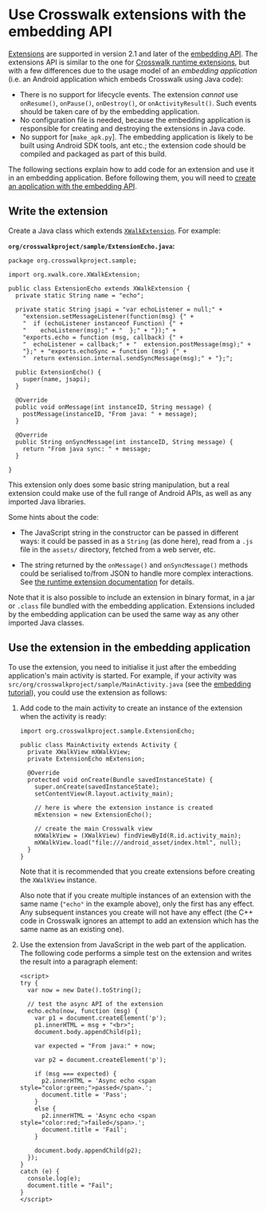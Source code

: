 # Use Crosswalk extensions with the embedding API

[Extensions](https://crosswalk-project.org/apis/embeddingapidocs_v2/reference/org/xwalk/core/XWalkExtension.html) are supported in version 2.1 and later of the [embedding API](/documentation/apis/embedding_api.html). The extensions API is similar to the one for [Crosswalk runtime extensions](/documentation/android/android_extensions.html), but with a few differences due to the usage model of an *embedding application* (i.e. an Android application which embeds Crosswalk using Java code):

* There is no support for lifecycle events. The extension *cannot* use `onResume()`, `onPause()`, `onDestroy()`, or `onActivityResult()`. Such events should be taken care of by the embedding application.
* No configuration file is needed, because the embedding application is responsible for creating and destroying the extensions in Java code.
* No support for [`make_apk.py`]. The embedding application is likely to be built using Android SDK tools, ant etc.; the extension code should be compiled and packaged as part of this build.

The following sections explain how to add code for an extension and use it in an embedding application. Before following them, you will need to [create an application with the embedding API](/documentation/android/embedding_crosswalk.html).

## Write the extension

Create a Java class which extends [`XWalkExtension`](https://crosswalk-project.org/apis/embeddingapidocs_v2/reference/org/xwalk/core/XWalkExtension.html). For example:

**`org/crosswalkproject/sample/ExtensionEcho.java`:**

```
package org.crosswalkproject.sample;

import org.xwalk.core.XWalkExtension;

public class ExtensionEcho extends XWalkExtension {
  private static String name = "echo";

  private static String jsapi = "var echoListener = null;" +
    "extension.setMessageListener(function(msg) {" +
    "  if (echoListener instanceof Function) {" +
    "    echoListener(msg);" + "  };" + "});" +
    "exports.echo = function (msg, callback) {" +
    "  echoListener = callback;" + "  extension.postMessage(msg);" +
    "};" + "exports.echoSync = function (msg) {" +
    "  return extension.internal.sendSyncMessage(msg);" + "};";

  public ExtensionEcho() {
    super(name, jsapi);
  }

  @Override
  public void onMessage(int instanceID, String message) {
    postMessage(instanceID, "From java: " + message);
  }

  @Override
  public String onSyncMessage(int instanceID, String message) {
    return "From java sync: " + message;
  }

}
```

This extension only does some basic string manipulation, but a real extension could make use of the full range of Android APIs, as well as any imported Java libraries.

Some hints about the code:

* The JavaScript string in the constructor can be passed in different ways: it could be passed in as a `String` (as done here), read from a `.js` file in the `assets/` directory, fetched from a web server, etc.

* The string returned by the `onMessage()` and `onSyncMessage()` methods could be serialised to/from JSON to handle more complex interactions. See [the runtime extension documentation](/documentation/android/android_extensions/write_an_extension.html) for details.

Note that it is also possible to include an extension in binary format, in a jar or `.class` file bundled with the embedding application. Extensions included by the embedding application can be used the same way as any other imported Java classes.

## Use the extension in the embedding application

To use the extension, you need to initialise it just after the embedding application's main activity is started. For example, if your activity was `src/org/crosswalkproject/sample/MainActivity.java` (see the [embedding tutorial](/documentation/android_extensions/write_an_extension.html)), you could use the extension as follows:

1.  Add code to the main activity to create an instance of the extension when the activity is ready:

    ```
    import org.crosswalkproject.sample.ExtensionEcho;

    public class MainActivity extends Activity {
      private XWalkView mXWalkView;
      private ExtensionEcho mExtension;

      @Override
      protected void onCreate(Bundle savedInstanceState) {
        super.onCreate(savedInstanceState);
        setContentView(R.layout.activity_main);

        // here is where the extension instance is created
        mExtension = new ExtensionEcho();

        // create the main Crosswalk view
        mXWalkView = (XWalkView) findViewById(R.id.activity_main);
        mXWalkView.load("file:///android_asset/index.html", null);
      }
    }
    ```

    Note that it is recommended that you create extensions before creating the `XWalkView` instance.

    Also note that if you create multiple instances of an extension with the same name (`"echo"` in the example above), only the first has any effect. Any subsequent instances you create will not have any effect (the C++ code in Crosswalk ignores an attempt to add an extension which has the same name as an existing one).

2.  Use the extension from JavaScript in the web part of the application. The following code performs a simple test on the extension and writes the result into a paragraph element:

    ```
    <script>
    try {
      var now = new Date().toString();

      // test the async API of the extension
      echo.echo(now, function (msg) {
        var p1 = document.createElement('p');
        p1.innerHTML = msg + "<br>";
        document.body.appendChild(p1);

        var expected = "From java:" + now;

        var p2 = document.createElement('p');

        if (msg === expected) {
          p2.innerHTML = 'Async echo <span style="color:green;">passed</span>.';
          document.title = 'Pass';
        }
        else {
          p2.innerHTML = 'Async echo <span style="color:red;">failed</span>.';
          document.title = 'Fail';
        }

        document.body.appendChild(p2);
      });
    }
    catch (e) {
      console.log(e);
      document.title = "Fail";
    }
    </script>
    ```
